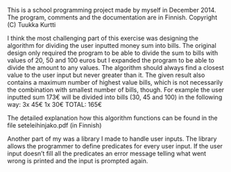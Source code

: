 This is a school programming project made by myself in December 2014. The program, comments and the documentation are in Finnish.
Copyright (C) Tuukka Kurtti


I think the most challenging part of this exercise was designing the algorithm for dividing the user inputted money sum into bills. The original design only required the program to be able to divide the sum to bills with values of 20, 50 and 100 euros but I expanded the program to be able to divide the amount to any values. The algorithm should always find a closest value to the user input but never greater than it. The given result also contains a maximum number of highest value bills, which is not necessarily the combination with smallest number of bills, though. For example the user inputted sum 173€ will be divided into bills (30, 45 and 100) in the following way:
	3x 45€
	1x 30€
TOTAL: 165€

The detailed explanation how this algorithm functions can be found in the file seteleihinjako.pdf (in Finnish)

Another part of my was a library I made to handle user inputs. The library allows the programmer to define predicates for every user input. If the user input doesn’t fill all the predicates an error message telling what went wrong is printed and the input is prompted again.
